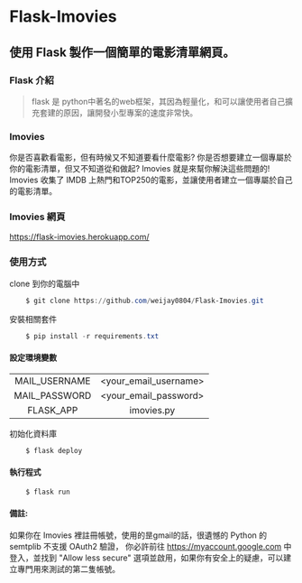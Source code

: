 # Flask-Imovies
## 使用 Flask 製作一個簡單的電影清單網頁。


### Flask 介紹
> flask 是 python中著名的web框架，其因為輕量化，和可以讓使用者自己擴充套建的原因，讓開發小型專案的速度非常快。

### Imovies
你是否喜歡看電影，但有時候又不知道要看什麼電影?
你是否想要建立一個專屬於你的電影清單，但又不知道從和做起?
Imovies 就是來幫你解決這些問題的!
Imovies 收集了 IMDB 上熱門和TOP250的電影，並讓使用者建立一個專屬於自己的電影清單。

### Imovies 網頁
https://flask-imovies.herokuapp.com/

### 使用方式
clone 到你的電腦中 
```powershell
    $ git clone https://github.com/weijay0804/Flask-Imovies.git
```

安裝相關套件
```powershell
    $ pip install -r requirements.txt
```


#### 設定環境變數
|||
| :------------: | :---------------: |
| MAIL_USERNAME | <your_email_username> |
| MAIL_PASSWORD | <your_email_password> |
| FLASK_APP     | imovies.py            |

初始化資料庫
```powershell
    $ flask deploy
```

#### 執行程式
``` powershell
    $ flask run
```

#### 備註:
如果你在 Imovies 裡註冊帳號，使用的昰gmail的話，很遺憾的 Python 的 semtplib 不支援 OAuth2 驗證，
你必許前往 <https://myaccount.google.com> 中登入，並找到 "Allow less secure" 選項並啟用，如果你有安全上的疑慮，可以建立專門用來測試的第二隻帳號。





    
